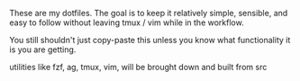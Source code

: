 These are my dotfiles.
The goal is to keep it relatively simple, sensible, and easy to follow without leaving tmux / vim while in the workflow.

You still shouldn't just copy-paste this unless you know what functionality it is you are getting.

utilities like fzf, ag, tmux, vim, will be brought down and built from src
